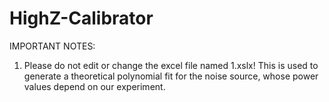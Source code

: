 # HighZ-Calibrator
IMPORTANT NOTES:
1. Please do not edit or change the excel file named 1.xslx! This is used to generate a theoretical polynomial fit for the noise source, whose power values depend on our experiment. 